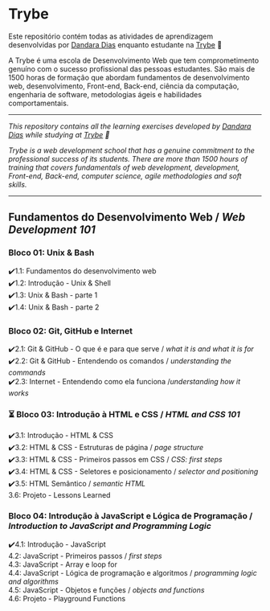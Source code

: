 # Trybe

Este repositório contém todas as atividades de aprendizagem desenvolvidas por <a href="https://www.linkedin.com/in/dandara-dias/">Dandara Dias</a> enquanto estudante na <a href="https://www.betrybe.com/">Trybe</a> 🚀

A Trybe é uma escola de Desenvolvimento Web que tem comprometimento genuíno com o sucesso profissional das pessoas estudantes. São mais de 1500 horas de formação que abordam fundamentos de desenvolvimento web, desenvolvimento, Front-end, Back-end, ciência da computação, engenharia de software, metodologias ágeis e habilidades comportamentais.

* * *

<em>This repository contains all the learning exercises developed by <a href="https://www.linkedin.com/in/dandara-dias/">Dandara Dias</a> while studying at <a href="https://www.betrybe.com/">Trybe</a> 🚀
  
Trybe is a web development school that has a genuine commitment to the professional success of its students. There are more than 1500 hours of training that covers fundamentals of web development, development, Front-end, Back-end, computer science, agile methodologies and soft skills.</em>

***

## Fundamentos do Desenvolvimento Web / <em>Web Development 101</em>

### Bloco 01: Unix & Bash
✔️1.1: Fundamentos do desenvolvimento web<br>
✔️1.2: Introdução - Unix & Shell<br>
✔️1.3: Unix & Bash - parte 1<br>
✔️1.4: Unix & Bash - parte 2<br>

### Bloco 02: Git, GitHub e Internet
✔️2.1: Git & GitHub - O que é e para que serve / <em>what it is and what it is for</em><br>
✔️2.2: Git & GitHub - Entendendo os comandos / <em>understanding the commands</em><br>
✔️2.3: Internet - Entendendo como ela funciona /<em>understanding how it works</em><br>

### ⏳ Bloco 03: Introdução à HTML e CSS / <em>HTML and CSS 101</em>
✔️3.1: Introdução - HTML & CSS <br>
✔️3.2: HTML & CSS - Estruturas de página / <em>page structure</em><br>
✔️3.3: HTML & CSS - Primeiros passos em CSS / <em>CSS: first steps</em><br>
✔️3.4: HTML & CSS - Seletores e posicionamento / <em>selector and positioning</em><br>
✔️3.5: HTML Semântico / <em>semantic HTML</em><br>
3.6: Projeto - Lessons Learned

### Bloco 04: Introdução à JavaScript e Lógica de Programação / <em>Introduction to JavaScript and Programming Logic</em>
✔️4.1: Introdução - JavaScript <br>
4.2: JavaScript - Primeiros passos / <em>first steps</em><br>
4.3: JavaScript - Array e loop for <br>
4.4: JavaScript - Lógica de programação e algoritmos / <em>programming logic and algorithms</em><br>
4.5: JavaScript - Objetos e funções / <em>objects and functions</em><br>
4.6: Projeto - Playground Functions
